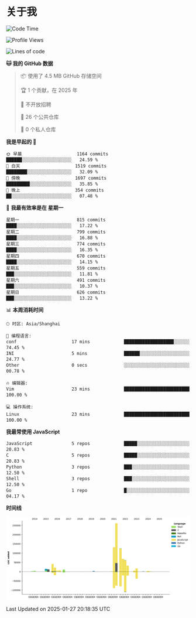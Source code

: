 # 关于我

<!--START_SECTION:waka-->
![Code Time](http://img.shields.io/badge/Code%20Time-917%20hrs%2027%20mins-blue)

![Profile Views](http://img.shields.io/badge/%E4%B8%AA%E4%BA%BA%E8%B5%84%E6%96%99%E8%A7%82%E7%9C%8B%E6%AC%A1%E6%95%B0-1-blue)

![Lines of code](https://img.shields.io/badge/%E4%BB%8E%E3%80%8CHello%20World%E3%80%8D%E8%B5%B7%E6%88%91%E5%B7%B2%E7%BB%8F%E5%86%99%E4%BA%86-831.8%20thousand%20%E8%A1%8C%E4%BB%A3%E7%A0%81-blue)

**🐱 我的 GitHub 数据** 

> 📦  使用了 4.5 MB GitHub 存储空间 
 > 
> 🏆 1 个贡献，在 2025 年
 > 
> 🚫 不开放招聘
 > 
> 📜 26 个公共仓库 
 > 
> 🔑 0 个私人仓库 
 > 
**我是早起的 🐤** 

```text
🌞 早晨                     1164 commits        ██████░░░░░░░░░░░░░░░░░░░   24.59 % 
🌆 白天                     1519 commits        ████████░░░░░░░░░░░░░░░░░   32.09 % 
🌃 傍晚                     1697 commits        █████████░░░░░░░░░░░░░░░░   35.85 % 
🌙 晚上                     354 commits         ██░░░░░░░░░░░░░░░░░░░░░░░   07.48 % 
```
📅 **我最有效率是在 星期一** 

```text
星期一                      815 commits         ████░░░░░░░░░░░░░░░░░░░░░   17.22 % 
星期二                      799 commits         ████░░░░░░░░░░░░░░░░░░░░░   16.88 % 
星期三                      774 commits         ████░░░░░░░░░░░░░░░░░░░░░   16.35 % 
星期四                      670 commits         ████░░░░░░░░░░░░░░░░░░░░░   14.15 % 
星期五                      559 commits         ███░░░░░░░░░░░░░░░░░░░░░░   11.81 % 
星期六                      491 commits         ███░░░░░░░░░░░░░░░░░░░░░░   10.37 % 
星期日                      626 commits         ███░░░░░░░░░░░░░░░░░░░░░░   13.22 % 
```


📊 **本周消耗时间** 

```text
🕑︎ 时区: Asia/Shanghai

💬 编程语言: 
conf                     17 mins             ███████████████████░░░░░░   74.45 % 
INI                      5 mins              ██████░░░░░░░░░░░░░░░░░░░   24.77 % 
Other                    0 secs              ░░░░░░░░░░░░░░░░░░░░░░░░░   00.78 % 

🔥 编辑器: 
Vim                      23 mins             █████████████████████████   100.00 % 

💻 操作系统: 
Linux                    23 mins             █████████████████████████   100.00 % 
```

**我最常使用 JavaScript** 

```text
JavaScript               5 repos             █████░░░░░░░░░░░░░░░░░░░░   20.83 % 
C                        5 repos             █████░░░░░░░░░░░░░░░░░░░░   20.83 % 
Python                   3 repos             ███░░░░░░░░░░░░░░░░░░░░░░   12.50 % 
Shell                    3 repos             ███░░░░░░░░░░░░░░░░░░░░░░   12.50 % 
Go                       1 repo              █░░░░░░░░░░░░░░░░░░░░░░░░   04.17 % 
```



**时间线**

![Lines of Code chart](https://raw.githubusercontent.com/Arondight/Arondight/master/assets/bar_graph.png)


 Last Updated on 2025-01-27 20:18:35 UTC
<!--END_SECTION:waka-->
